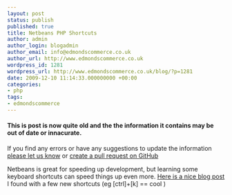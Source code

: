 ```yaml
---
layout: post
status: publish
published: true
title: Netbeans PHP Shortcuts
author: admin
author_login: blogadmin
author_email: info@edmondscommerce.co.uk
author_url: http://www.edmondscommerce.co.uk
wordpress_id: 1281
wordpress_url: http://www.edmondscommerce.co.uk/blog/?p=1281
date: 2009-12-10 11:14:33.000000000 +00:00
categories:
- php
tags:
- edmondscommerce
---
```

<div class="oldpost"><h4>This is post is now quite old and the the information it contains may be out of date or innacurate.</h4>
<p>
If you find any errors or have any suggestions to update the information <a href="http://edmondscommerce.github.io/contact-us/index.html">please let us know</a>
or <a href="https://github.com/edmondscommerce/edmondscommerce.github.io">create a pull request on GitHub</a>
</p>
</div>
Netbeans is great for speeding up development, but learning some keyboard shortcuts can speed things up even more. <a href="http://www.phpmag.ru/2009/01/23/extremely-usefull-netbeans-shortcuts/">Here is a nice blog post</a> I found with a few new shortcuts (eg [ctrl]+[k] == cool )

